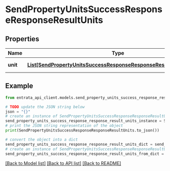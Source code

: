 # SendPropertyUnitsSuccessResponseResponseResultUnits


## Properties

Name | Type | Description | Notes
------------ | ------------- | ------------- | -------------
**unit** | [**List[SendPropertyUnitsSuccessResponseResponseResultUnitsUnitInner]**](SendPropertyUnitsSuccessResponseResponseResultUnitsUnitInner.md) | List of units inserted | 

## Example

```python
from entrata_api_client.models.send_property_units_success_response_response_result_units import SendPropertyUnitsSuccessResponseResponseResultUnits

# TODO update the JSON string below
json = "{}"
# create an instance of SendPropertyUnitsSuccessResponseResponseResultUnits from a JSON string
send_property_units_success_response_response_result_units_instance = SendPropertyUnitsSuccessResponseResponseResultUnits.from_json(json)
# print the JSON string representation of the object
print(SendPropertyUnitsSuccessResponseResponseResultUnits.to_json())

# convert the object into a dict
send_property_units_success_response_response_result_units_dict = send_property_units_success_response_response_result_units_instance.to_dict()
# create an instance of SendPropertyUnitsSuccessResponseResponseResultUnits from a dict
send_property_units_success_response_response_result_units_from_dict = SendPropertyUnitsSuccessResponseResponseResultUnits.from_dict(send_property_units_success_response_response_result_units_dict)
```
[[Back to Model list]](../README.md#documentation-for-models) [[Back to API list]](../README.md#documentation-for-api-endpoints) [[Back to README]](../README.md)


